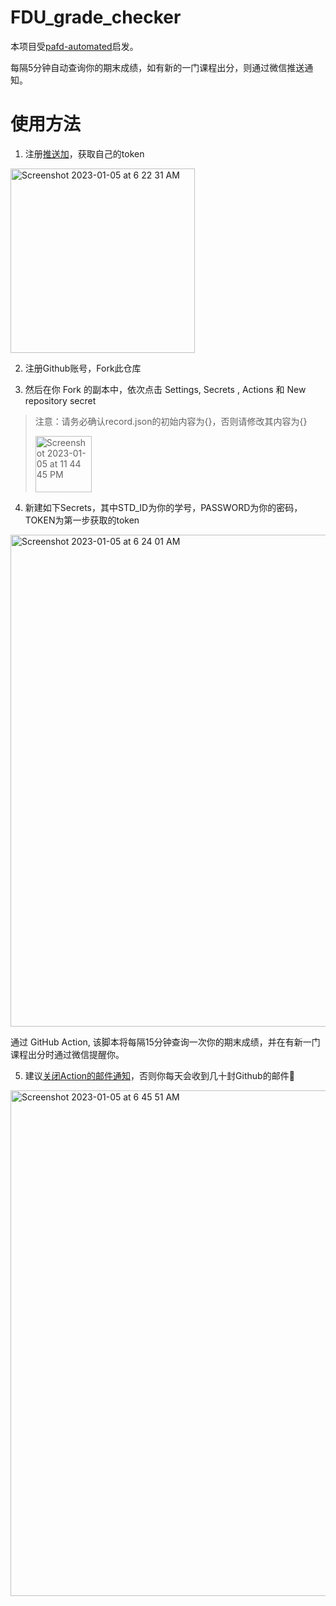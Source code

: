 # FDU_grade_checker

本项目受[pafd-automated](https://github.com/FDUCSLG/pafd-automated)启发。

每隔5分钟自动查询你的期末成绩，如有新的一门课程出分，则通过微信推送通知。

# 使用方法

1. 注册[推送加](http://www.pushplus.plus)，获取自己的token

<img width="295" alt="Screenshot 2023-01-05 at 6 22 31 AM" src="https://user-images.githubusercontent.com/98612013/210661348-2783bb0f-f6dd-4099-b5b4-ee00cdcb7a92.png">

2. 注册Github账号，Fork此仓库

3. 然后在你 Fork 的副本中，依次点击 Settings, Secrets , Actions 和 New repository secret

> 注意：请务必确认record.json的初始内容为{}，否则请修改其内容为{}
> 
> <img width="90" alt="Screenshot 2023-01-05 at 11 44 45 PM" src="https://user-images.githubusercontent.com/98612013/210821671-d4b40c5b-e629-4501-8fd5-cb1684ac04db.png">


4. 新建如下Secrets，其中STD_ID为你的学号，PASSWORD为你的密码，TOKEN为第一步获取的token

<img width="787" alt="Screenshot 2023-01-05 at 6 24 01 AM" src="https://user-images.githubusercontent.com/98612013/210661446-d0ff335c-6f54-4dcc-8ae8-83eae1c83279.png">

通过 GitHub Action, 该脚本将每隔15分钟查询一次你的期末成绩，并在有新一门课程出分时通过微信提醒你。

5. 建议[关闭Action的邮件通知](https://github.com/settings/notifications)，否则你每天会收到几十封Github的邮件🤡

<img width="809" alt="Screenshot 2023-01-05 at 6 45 51 AM" src="https://user-images.githubusercontent.com/98612013/210664207-2e6aa917-eecf-44c7-b3d7-1f3919f7e77b.png">
